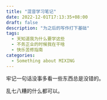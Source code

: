 ```yaml
---
title: "混音学习笔记" 
date: 2022-12-01T17:13:35+08:00
draft: false
description: "为之后的写作打下基础"
tags:
  - 天知道我为什么要学这些
  - 不务正业的时候我在干啥
  - 快乐苦修指南
categories:
  - Something about MIXING
---
```




牢记一句话没事多看一些东西总是没错的。

乱七八糟的什么都可以。
